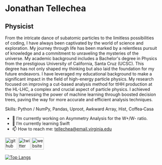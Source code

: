 # Jonathan Tellechea
## Physicist 
From the intricate dance of subatomic particles to the limitless possibilities of coding, I have always been captivated by the world of science and exploration. My journey through life has been marked by a relentless pursuit of knowledge and a commitment to unraveling the mysteries of the universe. My academic background includes a Bachelor's degree in Physics from the prestigious University of California, Santa Cruz (UCSC). This degree has not only shaped my thinking but also laid the foundation for my future endeavors. I have leveraged my educational background to make a significant impact in the field of high-energy particle physics. My research focused on improving a cut-based analysis method for ttHH production at the HL-LHC, a complex and crucial aspect of particle physics. I achieved this by harnessing the power of machine learning through boosted decision trees, paving the way for more accurate and efficient analysis techniques.

Skills: Python / NumPy, Pandas, Uproot, Awkward Array, Hist, Coffea‑Casa

- 🔭 I’m currently working on Asymmetry Analysis for the W+/W- ratio. 
- 🌱 I’m currently learning Swift 
- 📫 How to reach me: tellechea@email.virginia.edu 


[<img src='https://cdn.jsdelivr.net/npm/simple-icons@3.0.1/icons/github.svg' alt='github' height='40'>](https://github.com/jotellechea)  [<img src='https://cdn.jsdelivr.net/npm/simple-icons@3.0.1/icons/twitter.svg' alt='twitter' height='40'>](https://twitter.com/Tellechea_J_O)  [<img src='https://cdn.jsdelivr.net/npm/simple-icons@3.0.1/icons/icloud.svg' alt='website' height='40'>](jonathantellechea.com)  

[![Top Langs](https://github-readme-stats.vercel.app/api/top-langs/?username=jotellechea)](https://github.com/anuraghazra/github-readme-stats)
